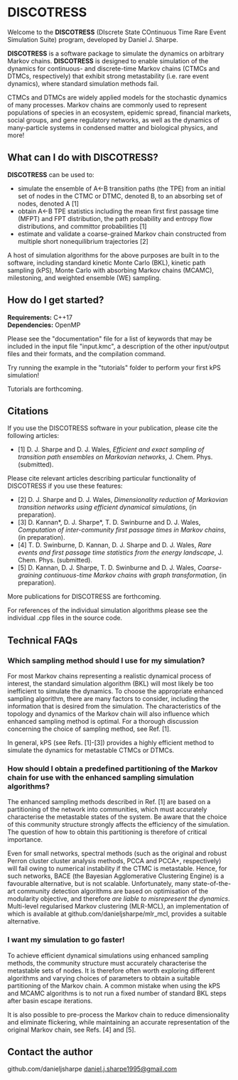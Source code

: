 # DISCOTRESS

Welcome to the **DISCOTRESS** (DIscrete State COntinuous Time Rare Event Simulation Suite) program, developed by Daniel J. Sharpe.

**DISCOTRESS** is a software package to simulate the dynamics on arbitrary Markov chains. **DISCOTRESS** is designed to enable simulation of the dynamics for continuous- and discrete-time Markov chains (CTMCs and DTMCs, respectively) that exhibit strong metastability (i.e. rare event dynamics), where standard simulation methods fail.

CTMCs and DTMCs are widely applied models for the stochastic dynamics of many processes. Markov chains are commonly used to represent populations of species in an ecosystem, epidemic spread, financial markets, social groups, and gene regulatory networks, as well as the dynamics of many-particle systems in condensed matter and biological physics, and more!

## What can I do with DISCOTRESS?

**DISCOTRESS** can be used to:
- simulate the ensemble of A<-B transition paths (the TPE) from an initial set of nodes in the CTMC or DTMC, denoted B, to an absorbing set of nodes, denoted A [1]
- obtain A<-B TPE statistics including the mean first first passage time (MFPT) and FPT distribution, the path probability and entropy flow distributions, and committor probabilities [1]
- estimate and validate a coarse-grained Markov chain constructed from multiple short nonequilibrium trajectories [2]

A host of simulation algorithms for the above purposes are built in to the software, including standard kinetic Monte Carlo (BKL), kinetic path sampling (kPS), Monte Carlo with absorbing Markov chains (MCAMC), milestoning, and weighted ensemble (WE) sampling.

## How do I get started?

**Requirements:** C++17  
**Dependencies:** OpenMP

Please see the "documentation" file for a list of keywords that may be included in the input file "input.kmc", a description of the other input/output files and their formats, and the compilation command.

Try running the example in the "tutorials" folder to perform your first kPS simulation!

Tutorials are forthcoming.

## Citations

If you use the DISCOTRESS software in your publication, please cite the following articles:
- [1] D. J. Sharpe and D. J. Wales, _Efficient and exact sampling of transition path ensembles on Markovian networks_, J. Chem. Phys. (submitted).

Please cite relevant articles describing particular functionality of DISCOTRESS if you use these features:
- [2] D. J. Sharpe and D. J. Wales, _Dimensionality reduction of Markovian transition networks using efficient dynamical simulations_, (in preparation).
- [3] D. Kannan\*, D. J. Sharpe\*, T. D. Swinburne and D. J. Wales, _Computation of inter-community first passage times in Markov chains_, (in preparation).
- [4] T. D. Swinburne, D. Kannan, D. J. Sharpe and D. J. Wales, _Rare events and first passage time statistics from the energy landscape_, J. Chem. Phys. (submitted).
- [5] D. Kannan, D. J. Sharpe, T. D. Swinburne and D. J. Wales, _Coarse-graining continuous-time Markov chains with graph transformation_, (in preparation).

More publications for DISCOTRESS are forthcoming.

For references of the individual simulation algorithms please see the individual .cpp files in the source code.

## Technical FAQs

### 

### Which sampling method should I use for my simulation?

For most Markov chains representing a realistic dynamical process of interest, the standard simulation algorithm (BKL) will most likely be too inefficient to simulate the dynamics. To choose the appropriate enhanced sampling algorithm, there are many factors to consider, including the information that is desired from the simulation. The characteristics of the topology and dynamics of the Markov chain will also influence which enhanced sampling method is optimal. For a thorough discussion concerning the choice of sampling method, see Ref. [1].

In general, kPS (see Refs. [1]-[3]) provides a highly efficient method to simulate the dynamics for metastable CTMCs or DTMCs.

### How should I obtain a predefined partitioning of the Markov chain for use with the enhanced sampling simulation algorithms?

The enhanced sampling methods described in Ref. [1] are based on a partitioning of the network into communities, which must accurately characterise the metastable states of the system. Be aware that the choice of this community structure strongly affects the efficiency of the simulation. The question of how to obtain this partitioning is therefore of critical importance.

Even for small networks, spectral methods (such as the original and robust Perron cluster cluster analysis methods, PCCA and PCCA+, respectively) will fail owing to numerical instability if the CTMC is metastable. Hence, for such networks, BACE (the Bayesian Agglomerative Clustering Engine) is a favourable alternative, but is not scalable. Unfortunately, many state-of-the-art community detection algorithms are based on optimisation of the modularity objective, and therefore _are liable to misrepresent the dynamics_. Multi-level regularised Markov clustering (MLR-MCL), an implementation of which is available at github.com/danieljsharpe/mlr_mcl, provides a suitable alternative.

### I want my simulation to go faster!

To achieve efficient dynamical simulations using enhanced sampling methods, the community structure must accurately characterise the metastable sets of nodes. It is therefore often worth exploring different algorithms and varying choices of parameters to obtain a suitable partitioning of the Markov chain. A common mistake when using the kPS and MCAMC algorithms is to not run a fixed number of standard BKL steps after basin escape iterations.

It is also possible to pre-process the Markov chain to reduce dimensionality and eliminate flickering, while maintaining an accurate representation of the original Markov chain, see Refs. [4] and [5].

## Contact the author

github.com/danieljsharpe
daniel.j.sharpe1995@gmail.com
